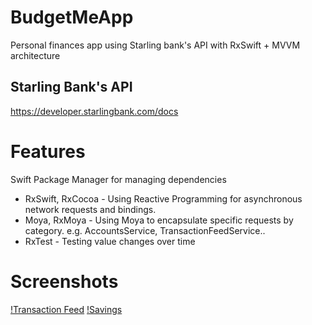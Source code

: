 # BudgetMeApp
Personal finances app using Starling bank's API with RxSwift + MVVM architecture

## Starling Bank's API
https://developer.starlingbank.com/docs

# Features

Swift Package Manager for managing dependencies
- RxSwift, RxCocoa - 
Using Reactive Programming for asynchronous network requests and bindings.
- Moya, RxMoya - 
Using Moya to encapsulate specific requests by category. e.g. AccountsService, TransactionFeedService..
- RxTest - Testing value changes over time

# Screenshots 


[!Transaction Feed](https://user-images.githubusercontent.com/18484997/77704452-fa28dd80-6fb4-11ea-9eb6-743b4ad297cb.png)
[!Savings](https://user-images.githubusercontent.com/18484997/77704661-7fac8d80-6fb5-11ea-9fae-573b7215fa95.png)
